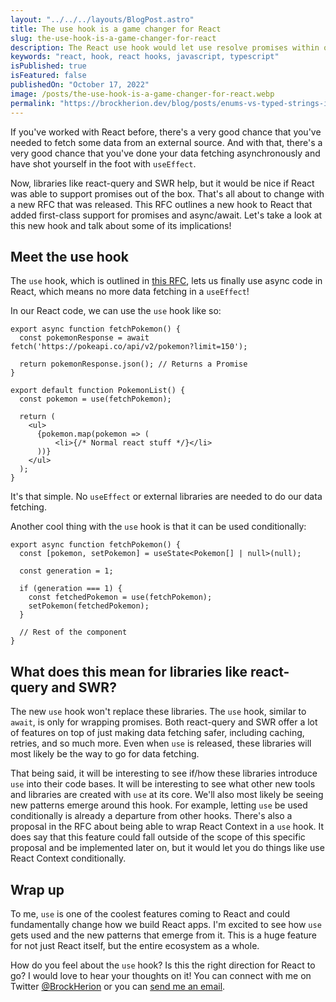 ```yaml
---
layout: "../../../layouts/BlogPost.astro"
title: The use hook is a game changer for React
slug: the-use-hook-is-a-game-changer-for-react
description: The React use hook would let use resolve promises within our React components and hooks, including on the client.
keywords: "react, hook, react hooks, javascript, typescript"
isPublished: true
isFeatured: false
publishedOn: "October 17, 2022"
image: /posts/the-use-hook-is-a-game-changer-for-react.webp
permalink: "https://brockherion.dev/blog/posts/enums-vs-typed-strings-in-typescript"
---
```


If you've worked with React before, there's a very good chance that you've needed to fetch some data from an external source. And with that, there's a very good chance that you've done your data fetching asynchronously and have shot yourself in the foot with `useEffect`.

Now, libraries like react-query and SWR help, but it would be nice if React was able to support promises out of the box. That's all about to change with a new RFC that was released. This RFC outlines a new hook to React that added first-class support for promises and async/await. Let's take a look at this new hook and talk about some of its implications!

## Meet the use hook

The `use` hook, which is outlined in [this RFC](https://github.com/reactjs/rfcs/pull/229/files), lets us finally use async code in React, which means no more data fetching in a `useEffect`!

In our React code, we can use the `use` hook like so:

```tsx
export async function fetchPokemon() {
  const pokemonResponse = await fetch('https://pokeapi.co/api/v2/pokemon?limit=150');

  return pokemonResponse.json(); // Returns a Promise
}

export default function PokemonList() {
  const pokemon = use(fetchPokemon);

  return (
    <ul>
      {pokemon.map(pokemon => (
          <li>{/* Normal react stuff */}</li>
      ))}
    </ul>
  );
}
```

It's that simple. No `useEffect` or external libraries are needed to do our data fetching.

Another cool thing with the `use` hook is that it can be used conditionally:

```tsx
export async function fetchPokemon() {
  const [pokemon, setPokemon] = useState<Pokemon[] | null>(null);

  const generation = 1;

  if (generation === 1) {
    const fetchedPokemon = use(fetchPokemon);
    setPokemon(fetchedPokemon);
  }

  // Rest of the component
}
```

## What does this mean for libraries like react-query and SWR?

The new `use` hook won't replace these libraries. The `use` hook, similar to `await`, is only for wrapping promises. Both react-query and SWR offer a lot of features on top of just making data fetching safer, including caching, retries, and so much more. Even when `use` is released, these libraries will most likely be the way to go for data fetching.

That being said, it will be interesting to see if/how these libraries introduce `use` into their code bases. It will be interesting to see what other new tools and libraries are created with `use` at its core. We'll also most likely be seeing new patterns emerge around this hook. For example, letting `use` be used conditionally is already a departure from other hooks. There's also a proposal in the RFC about being able to wrap React Context in a `use` hook. It does say that this feature could fall outside of the scope of this specific proposal and be implemented later on, but it would let you do things like use React Context conditionally.

## Wrap up

To me, `use` is one of the coolest features coming to React and could fundamentally change how we build React apps. I'm excited to see how `use` gets used and the new patterns that emerge from it. This is a huge feature for not just React itself, but the entire ecosystem as a whole.

How do you feel about the `use` hook? Is this the right direction for React to go? I would love to hear your thoughts on it! You can connect with me on Twitter [@BrockHerion](https://twitter.com/brockherion) or you can [send me an email](mailto:brockherion.dev@gmail.com).
